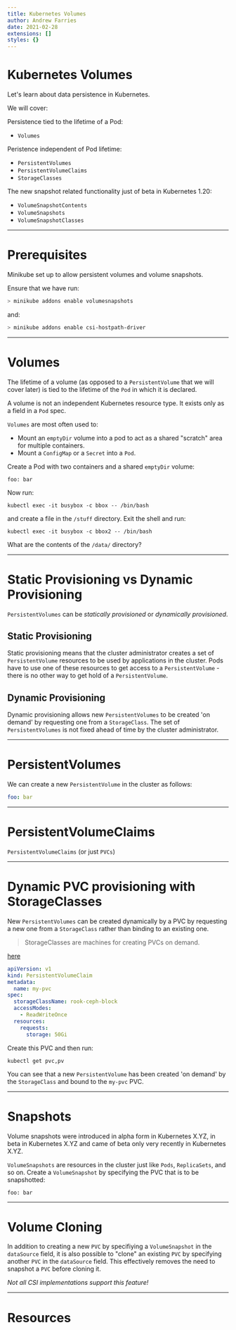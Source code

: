 ```yaml
---
title: Kubernetes Volumes
author: Andrew Farries
date: 2021-02-28
extensions: []
styles: {}
---
```

# Kubernetes Volumes

Let's learn about data persistence in Kubernetes.

We will cover:

Persistence tied to the lifetime of a Pod:
* `Volumes`

Peristence independent of Pod lifetime:
* `PersistentVolumes`
* `PersistentVolumeClaims`
* `StorageClasses`

The new snapshot related functionality just of beta in Kubernetes 1.20:
* `VolumeSnapshotContents`
* `VolumeSnapshots`
* `VolumeSnapshotClasses`

---
# Prerequisites

Minikube set up to allow persistent volumes and volume snapshots.

Ensure that we have run:

```bash
> minikube addons enable volumesnapshots

```

and:

```bash
> minikube addons enable csi-hostpath-driver
```

---
# Volumes

The lifetime of a volume (as opposed to a `PersistentVolume` that we will cover later) is tied to the lifetime of the `Pod` in which it is declared.

A volume is not an independent Kubernetes resource type. It exists only as a field in a `Pod` spec.

`Volumes` are most often used to:
* Mount an `emptyDir` volume into a pod to act as a shared "scratch" area for multiple containers.
* Mount a `ConfigMap` or a `Secret` into a `Pod`.

Create a Pod with two containers and a shared `emptyDir` volume:

```
foo: bar
```

Now run:

```
kubectl exec -it busybox -c bbox -- /bin/bash
```

and create a file in the `/stuff` directory. Exit the shell and run:

```
kubectl exec -it busybox -c bbox2 -- /bin/bash
```

What are the contents of the `/data/` directory?

---
# Static Provisioning vs Dynamic Provisioning

`PersistentVolumes` can be *statically provisioned* or *dynamically provisioned*.

## Static Provisioning

Static provisioning means that the cluster administrator creates a set of `PersistentVolume` resources to be used by applications in the cluster. Pods have to use one of these resources to get access to a `PersistentVolume` - there is no other way to get hold of a `PersistentVolume`.

## Dynamic Provisioning

Dynamic provisioning allows new `PersistentVolumes` to be created 'on demand' by requesting one from a `StorageClass`. The set of `PersistentVolumes` is not fixed ahead of time by the cluster administrator.

---
# PersistentVolumes

We can create a new `PersistentVolume` in the cluster as follows:

```yaml
foo: bar
```

---
# PersistentVolumeClaims

`PersistentVolumeClaims` (or just `PVCs`)

---
# Dynamic PVC provisioning with StorageClasses

New `PersistentVolumes` can be created dynamically by a PVC by requesting a new one from a `StorageClass` rather than binding to an existing one.

> StorageClasses are machines for creating PVCs on demand.

[here](https://www.youtube.com/watch?v=0swOh5C3OVM)

```yaml
apiVersion: v1
kind: PersistentVolumeClaim
metadata:
  name: my-pvc
spec:
  storageClassName: rook-ceph-block
  accessModes:
    - ReadWriteOnce
  resources:
    requests:
      storage: 50Gi
```

Create this PVC and then run:

```
kubectl get pvc,pv
```

You can see that a new `PersistentVolume` has been created 'on demand' by the `StorageClass` and bound to the `my-pvc` PVC.

---
# Snapshots

Volume snapshots were introduced in alpha form in Kubernetes X.YZ, in beta in Kubernetes X.YZ and came of beta only very recently in Kubernetes X.YZ.

`VolumeSnapshots` are resources in the cluster just like `Pods`, `ReplicaSets`, and so on. Create a `VolumeSnapshot` by specifying the PVC that is to be snapshotted:

```
foo: bar
```

---
# Volume Cloning

In addition to creating a new `PVC` by specifiying a `VolumeSnapshot` in the `dataSource` field, it is also possible to "clone" an existing `PVC` by specifying another `PVC` in the `dataSource` field. This effectively removes the need to snapshot a `PVC` before cloning it.

*Not all CSI implementations support this feature!*

---
# Resources

